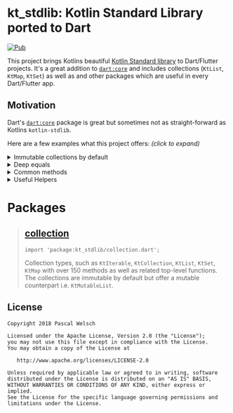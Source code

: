 # kt_stdlib: Kotlin Standard Library ported to Dart

[![Pub](https://img.shields.io/pub/v/kt_stdlib.svg)](https://pub.dartlang.org/packages/kt_stdlib)

This project brings Kotlins beautiful [Kotlin Standard library](https://kotlinlang.org/api/latest/jvm/stdlib/index.html) to Dart/Flutter projects. It's a great addition to [`dart:core`](https://api.dartlang.org/stable/dart-core/dart-core-library.html) and includes collections (`KtList`, `KtMap`, `KtSet`) as well as and other packages which are useful in every Dart/Flutter app. 

## Motivation

Dart's [`dart:core`](https://api.dartlang.org/stable/dart-core/dart-core-library.html) package is great but sometimes not as straight-forward as Kotlins `kotlin-stdlib`.

Here are a few examples what this project offers: _(click to expand)_

<details>
  <summary>Immutable collections by default</summary>

`dart:core` - `List`

```dart
// Dart's List is mutable by default
final dartList = [1, 2, 3];
dartList.add(4); // mutation is by default possible
assert(dartList.length == 4);

// You can create immutable Dart Lists but they still offer mutation methods
final immutableDartList = List.unmodifiable(dartList);
immutableDartList.add(5); // Unsupported operation: Cannot add to an unmodifiable list
// This runtime error could have been cought by the compiler with better types 
```

`kt_stdlib:collection` - `KtList`
```dart
// KtLists are immutable by default, add(T) doesn't exist
final ktList = listOf(1, 2, 3);
// The method 'add' isn't defined for the class 'KtList<int>'.
ktList.add(4); // compilation error

// Mutation is only possible with KtMutableList
final mutableKtList = mutableListOf(1, 2, 3);
mutableKtList.add(4); // works!
```
</details>

<details>
  <summary>Deep equals</summary>

`dart:core` - `List`
```dart
// Comparing two Dart Lists works only by identity
final a = [1, 2, 3, 4];
final b = [1, 2, 3, 4];
print(a == b); // false, huh?

// content based comparisons require unnecessary glue code
Function listEq = const ListEquality().equals;
print(listEq(a, b)); // true

final x = {1: ["a", "b", "c"], 2: ["xx", "yy", "zz"]};
final y = {1: ["a", "b", "c"], 2: ["xx", "yy", "zz"]};
Function mapEq = const MapEquality().equals;
print(mapEq(x, y)); // false, wth?!

Function deepEq = const DeepCollectionEquality().equals;
print(deepEq(x, y)); // true, finally
```
`kt_stdlib:collection` - `KtList`
```dart
final a = listOf(1, 2, 3, 4);
final b = listOf(1, 2, 3, 4);
print(a == b); // true, as expected

final x = mapFrom({1: listOf("a", "b", "c"), 2: listOf("xx", "yy", "zz")});
final y = mapFrom({1: listOf("a", "b", "c"), 2: listOf("xx", "yy", "zz")});
print(x == y); // deep equals by default
```
</details>

<details>
  <summary>Common methods</summary>
</details>

<details>
  <summary>Useful Helpers</summary>
</details>


# Packages

> ## [collection](https://github.com/passsy/kt_stdlib/tree/master/lib/src/collection)
>
> `import 'package:kt_stdlib/collection.dart';`
> 
> Collection types, such as `KtIterable`, `KtCollection`, `KtList`, `KtSet`, `KtMap`  with over 150 methods as well as related top-level functions.
The collections are immutable by default but offer a mutable counterpart i.e. `KtMutableList`.
>

## License

```
Copyright 2018 Pascal Welsch

Licensed under the Apache License, Version 2.0 (the "License");
you may not use this file except in compliance with the License.
You may obtain a copy of the License at

   http://www.apache.org/licenses/LICENSE-2.0

Unless required by applicable law or agreed to in writing, software
distributed under the License is distributed on an "AS IS" BASIS,
WITHOUT WARRANTIES OR CONDITIONS OF ANY KIND, either express or implied.
See the License for the specific language governing permissions and
limitations under the License.
```
